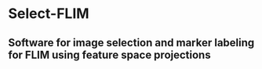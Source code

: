 # Select-FLIM
## Software for image selection and marker labeling for FLIM using feature space projections
